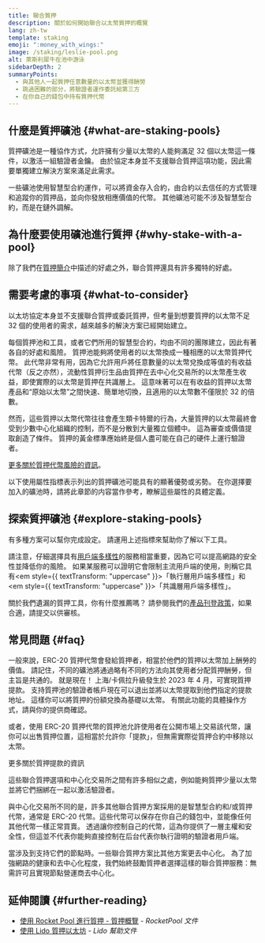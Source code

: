 ```yaml
---
title: 聯合質押
description: 關於如何開始聯合以太幣質押的概覽
lang: zh-tw
template: staking
emoji: ":money_with_wings:"
image: /staking/leslie-pool.png
alt: 萊斯利犀牛在池中游泳
sidebarDepth: 2
summaryPoints:
  - 與其他人一起質押任意數量的以太幣並獲得酬勞
  - 跳過困難的部分，將驗證者運作委託給第三方
  - 在你自己的錢包中持有質押代幣
---
```


## 什麼是質押礦池 {#what-are-staking-pools}

質押礦池是一種協作方式，允許擁有少量以太幣的人能夠滿足 32 個以太幣這一條件，以激活一組驗證者金鑰。 由於協定本身並不支援聯合質押這項功能，因此需要單獨建立解決方案來滿足此需求。

一些礦池使用智慧型合約運作，可以將資金存入合約，由合約以去信任的方式管理和追蹤你的質押品，並向你發放相應價值的代幣。 其他礦池可能不涉及智慧型合約，而是在鏈外調解。

## 為什麼要使用礦池進行質押 {#why-stake-with-a-pool}

除了我們在[質押簡介](/staking/)中描述的好處之外，聯合質押還具有許多獨特的好處。

<CardGrid>
  <Card title="參與門檻低" emoji="🐟" description="沒有大筆資產？ 沒關係。 大多數質押礦池允許你透過與其他質押者聯手來質押任意數量的以太幣，這與需要 32 個以太幣的單獨質押不同。" />
  <Card title="立即質押" emoji=":stopwatch:" description="使用礦池進行質押就像交換代幣一樣簡單。 你不需擔心硬體設定與節點維護。 礦池允許你存入以太幣，這使得節點營運商能夠執行驗證程式。 在減去節點操作的費用之後，剩餘的酬勞將分配給所有貢獻者。" />
  <Card title="質押代幣" emoji=":droplet:" description="許多質押礦池會提供代幣，代表你在礦池中質押的以太幣及其產生的酬勞。 這使得你可以將質押中的以太幣妥善利用，例如，作為去中心化金融應用程式的抵押品。" />
</CardGrid>

<StakingComparison page="pools" />

## 需要考慮的事項 {#what-to-consider}

以太坊協定本身並不支援聯合質押或委託質押，但考量到想要質押的以太幣不足 32 個的使用者的需求，越來越多的解決方案已經開始建立。

每個質押池和工具，或者它們所用的智慧型合約，均由不同的團隊建立，因此有著各自的好處和風險。 質押池能夠將使用者的以太幣換成一種相應的以太幣質押代幣。 此代幣非常有用，因為它允許用戶將任意數量的以太幣兌換成等值的有收益代幣（反之亦然），流動性質押衍生品由質押在去中心化交易所的以太幣產生收益，即使實際的以太幣是質押在共識層上。 這意味著可以在有收益的質押以太幣產品和“原始以太幣”之間快速、簡單地切換，且適用的以太幣數不僅限於 32 的倍數。

然而，這些質押以太幣代幣往往會產生類卡特爾的行為，大量質押的以太幣最終會受到少數中心化組織的控制，而不是分散到大量獨立個體中。 這為審查或價值提取創造了條件。 質押的黃金標準應始終是個人盡可能在自己的硬件上運行驗證者。

[更多關於質押代幣風險的資訊](https://notes.ethereum.org/@djrtwo/risks-of-lsd)。

以下使用屬性指標表示列出的質押礦池可能具有的顯著優勢或劣勢。 在你選擇要加入的礦池時，請將此章節的内容當作參考，瞭解這些屬性的具體定義。

<StakingConsiderations page="pools" />

## 探索質押礦池 {#explore-staking-pools}

有多種方案可以幫你完成設定。 請運用上述指標來幫助你了解以下工具。

<ProductDisclaimer />

<StakingProductsCardGrid category="pools" />

請注意，仔細選擇具有[用戶端多樣性](/developers/docs/nodes-and-clients/client-diversity/)的服務相當重要，因為它可以提高網路的安全性並降低你的風險。 如果某服務可以證明它會限制主流用戶端的使用，則稱它具有<em style={{ textTransform: "uppercase" }}>「執行層用戶端多樣性」</em>和<em style={{ textTransform: "uppercase" }}>「共識層用戶端多樣性」</em>。

關於我們遺漏的質押工具，你有什麼推薦嗎？ 請參閱我們的[產品刊登政策](/contributing/adding-staking-products/)，如果合適，請提交以供審核。

## 常見問題 {#faq}

<ExpandableCard title="如何賺取獎勵">
一般來說，ERC-20 質押代幣會發給質押者，相當於他們的質押以太幣加上酬勞的價值。 請記住，不同的礦池將通過略有不同的方法向其使用者分配質押酬勞，但主旨是共通的。
</ExpandableCard>

<ExpandableCard title="什麼時候可以提取我的質押">
就是現在！ 上海/卡佩拉升級發生於 2023 年 4 月，可實現質押提款。 支持質押池的驗證者帳戶現在可以退出並將以太幣提取到他們指定的提款地址。 這樣你可以將質押的份額兌換為基礎以太幣。 有關此功能的具體操作方式，請與你的提供商確認。

或者，使用 ERC-20 質押代幣的質押池允許使用者在公開市場上交易該代幣，讓你可以出售質押位置，這相當於允許你「提款」，但無需實際從質押合約中移除以太幣。

<ButtonLink to="/staking/withdrawals/">更多關於質押提款的資訊</ButtonLink>
</ExpandableCard>

<ExpandableCard title="這與我在交易所進行質押有什麼不同？">
這些聯合質押選項和中心化交易所之間有許多相似之處，例如能夠質押少量以太幣並將它們捆綁在一起以激活驗證者。

與中心化交易所不同的是，許多其他聯合質押方案採用的是智慧型合約和/或質押代幣，通常是 ERC-20 代幣。這些代幣可以保存在你自己的錢包中，並能像任何其他代幣一樣正常買賣。 透過讓你控制自己的代幣，這為你提供了一層主權和安全性，但這並不代表你能夠直接控制在后台代表你執行證明的驗證者用戶端。

當涉及到支持它們的節點時。一些聯合質押方案比其他方案更去中心化。 為了加強網路的健康和去中心化程度，我們始終鼓勵質押者選擇這樣的聯合質押服務：無需許可且實現節點營運商去中心化。
</ExpandableCard>

## 延伸閱讀 {#further-reading}

- [使用 Rocket Pool 進行質押 - 質押概覽](https://docs.rocketpool.net/guides/staking/overview.html) - _RocketPool 文件_
- [使用 Lido 質押以太坊](https://help.lido.fi/en/collections/2947324-staking-ethereum-with-lido) - _Lido 幫助文件_
